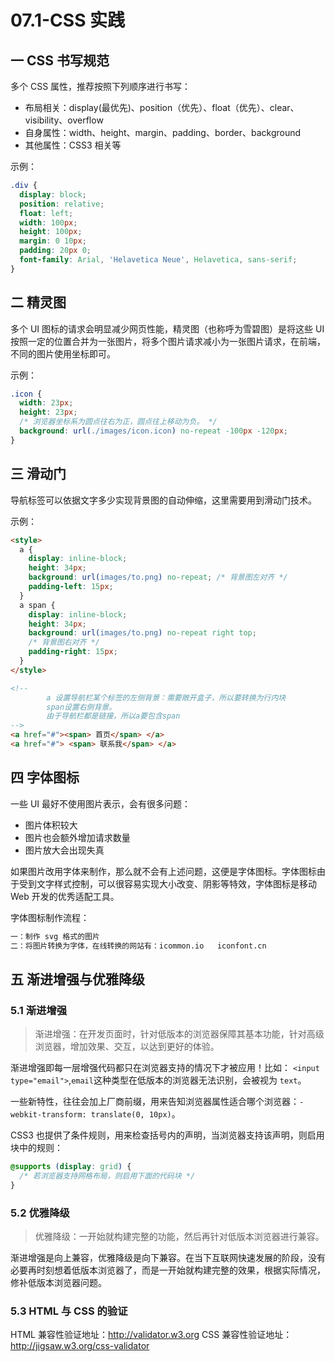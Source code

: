 # 07.1-CSS 实践

## 一 CSS 书写规范

多个 CSS 属性，推荐按照下列顺序进行书写：

- 布局相关：display(最优先)、position（优先）、float（优先）、clear、visibility、overflow
- 自身属性：width、height、margin、padding、border、background
- 其他属性：CSS3 相关等

示例：

```css
.div {
  display: block;
  position: relative;
  float: left;
  width: 100px;
  height: 100px;
  margin: 0 10px;
  padding: 20px 0;
  font-family: Arial, 'Helavetica Neue', Helavetica, sans-serif;
}
```

## 二 精灵图

多个 UI 图标的请求会明显减少网页性能，精灵图（也称呼为雪碧图）是将这些 UI 按照一定的位置合并为一张图片，将多个图片请求减小为一张图片请求，在前端，不同的图片使用坐标即可。

示例：

```css
.icon {
  width: 23px;
  height: 23px;
  /* 浏览器坐标系为圆点往右为正，圆点往上移动为负。 */
  background: url(./images/icon.icon) no-repeat -100px -120px;
}
```

## 三 滑动门

导航标签可以依据文字多少实现背景图的自动伸缩，这里需要用到滑动门技术。

示例：

```html
<style>
  a {
    display: inline-block;
    height: 34px;
    background: url(images/to.png) no-repeat; /* 背景图左对齐 */
    padding-left: 15px;
  }
  a span {
    display: inline-block;
    height: 34px;
    background: url(images/to.png) no-repeat right top;
    /* 背景图右对齐 */
    padding-right: 15px;
  }
</style>

<!--
        a 设置导航栏某个标签的左侧背景：需要敞开盒子，所以要转换为行内块
        span设置右侧背景。
        由于导航栏都是链接，所以a要包含span
-->
<a href="#"><span> 首页</span> </a>
<a href="#"> <span> 联系我</span> </a>
```

## 四 字体图标

一些 UI 最好不使用图片表示，会有很多问题：

- 图片体积较大
- 图片也会额外增加请求数量
- 图片放大会出现失真

如果图片改用字体来制作，那么就不会有上述问题，这便是字体图标。字体图标由于受到文字样式控制，可以很容易实现大小改变、阴影等特效，字体图标是移动 Web 开发的优秀适配工具。

字体图标制作流程：

```txt
一：制作 svg 格式的图片
二：将图片转换为字体，在线转换的网站有：icommon.io   iconfont.cn
```

## 五 渐进增强与优雅降级

### 5.1 渐进增强

> 渐进增强：在开发页面时，针对低版本的浏览器保障其基本功能，针对高级浏览器，增加效果、交互，以达到更好的体验。

渐进增强即每一层增强代码都只在浏览器支持的情况下才被应用！比如：
`<input type="email">`,`email`这种类型在低版本的浏览器无法识别，会被视为 `text`。

一些新特性，往往会加上厂商前缀，用来告知浏览器属性适合哪个浏览器：`-webkit-transform: translate(0, 10px)`。

CSS3 也提供了条件规则，用来检查括号内的声明，当浏览器支持该声明，则启用块中的规则：

```css
@supports (display: grid) {
  /* 若浏览器支持网格布局，则启用下面的代码块 */
}
```

### 5.2 优雅降级

> 优雅降级：一开始就构建完整的功能，然后再针对低版本浏览器进行兼容。

渐进增强是向上兼容，优雅降级是向下兼容。在当下互联网快速发展的阶段，没有必要再时刻想着低版本浏览器了，而是一开始就构建完整的效果，根据实际情况，修补低版本浏览器问题。

### 5.3 HTML 与 CSS 的验证

HTML 兼容性验证地址：<http://validator.w3.org>
CSS 兼容性验证地址：<http://jigsaw.w3.org/css-validator>
